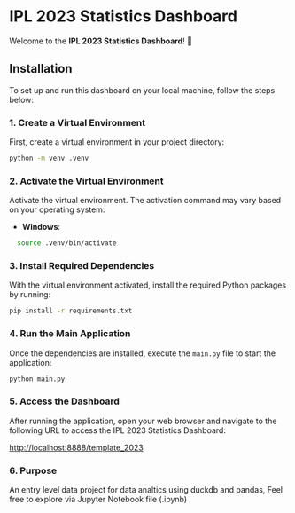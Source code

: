 # IPL 2023 Statistics Dashboard

Welcome to the **IPL 2023 Statistics Dashboard**! 🏏

## Installation

To set up and run this dashboard on your local machine, follow the steps below:

### 1. Create a Virtual Environment

First, create a virtual environment in your project directory:

```bash
python -m venv .venv
```

### 2. Activate the Virtual Environment

Activate the virtual environment. The activation command may vary based on your operating system:

- **Windows**:

```bash
  source .venv/bin/activate
```

### 3. Install Required Dependencies

With the virtual environment activated, install the required Python packages by running:

```bash
pip install -r requirements.txt
```

### 4. Run the Main Application

Once the dependencies are installed, execute the `main.py` file to start the application:

```bash
python main.py
```

### 5. Access the Dashboard

After running the application, open your web browser and navigate to the following URL to access the IPL 2023 Statistics Dashboard:

[http://localhost:8888/template_2023](http://localhost:8888/template_2023)


### 6. Purpose

An entry level data project for data analtics using duckdb and pandas, Feel free to explore via Jupyter Notebook file (.ipynb)

